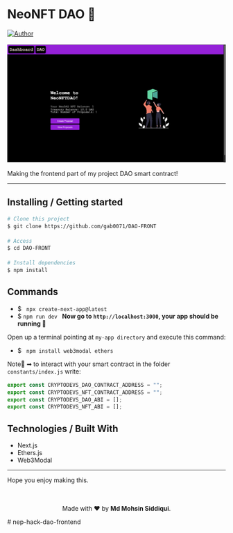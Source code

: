 <h1 aling="center">NeoNFT DAO 🎨</h1>

  <a href="https://github.com/gab0071" target="_blank">
    <img alt="Author" src="https://img.shields.io/badge/made%20by-CatellaTech-blueviolet?style=flat-square">
  </a>

  <br>
  <br>

<img src="./img/webimg.png">

Making the frontend part of my project DAO smart contract!

<hr>
<h2> Installing / Getting started </h2>

```bash
# Clone this project
$ git clone https://github.com/gab0071/DAO-FRONT

# Access
$ cd DAO-FRONT

# Install dependencies
$ npm install

```

<h2>Commands</h2>

- $ ` npx create-next-app@latest`
- $ `npm run dev `
  <strong>Now go to `http://localhost:3000`, your app should be running </strong>🤘

Open up a terminal pointing at `my-app directory` and execute this command:

- $ ` npm install web3modal ethers`

Note🚨 ➡ to interact with your smart contract in the folder `constants/index.js` write:

```javascript
export const CRYPTODEVS_DAO_CONTRACT_ADDRESS = "";
export const CRYPTODEVS_NFT_CONTRACT_ADDRESS = "";
export const CRYPTODEVS_DAO_ABI = [];
export const CRYPTODEVS_NFT_ABI = [];
```

<h2> Technologies / Built With </h2>

- Next.js
- Ethers.js
- Web3Modal
<hr>
Hope you enjoy making this.
<br>
<br>

<p align="center">
<br/>
  Made with ❤️ by <b>Md Mohsin Siddiqui</b>.
</p>
# nep-hack-dao-frontend

